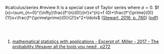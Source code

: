#calculus/series #review 
It is a special case of Taylor series where $a=0$.  $f (x)=\sum_{n=0}^{\infty}\frac{f^{n}(0)}{n!}x^{n}=f (0)+\frac{f^{\prime}(0)}{1!}x+\frac{f^{\prime\prime}(0)}{2!}x^2+\ldots$
([Stewart, 2016, p. 760](zotero://select/library/items/BIS3IDTH)) ([pdf](zotero://open-pdf/library/items/BQP5L6YK?page=792&annotation=KMS6WH5A))
‍

‍

1. [mathematical statistics with applications - Excerpt of: Miller - 2017 - The probability lifesaver all the tools you need , p272](lt://open/BU8vdT6pe0aXnqbzA57_eQ)

‍

